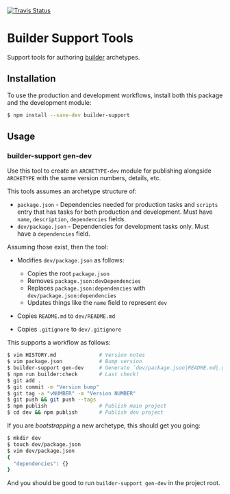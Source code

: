 [![Travis Status][trav_img]][trav_site]

Builder Support Tools
=====================

Support tools for authoring [builder][] archetypes.

## Installation

To use the production and development workflows, install both this package
and the development module:

```sh
$ npm install --save-dev builder-support
```

## Usage

### builder-support gen-dev

Use this tool to create an `ARCHETYPE-dev` module for publishing alongside
`ARCHETYPE` with the same version numbers, details, etc.

This tools assumes an archetype structure of:

* `package.json` - Dependencies needed for production tasks and `scripts` entry
  that has tasks for both production and development. Must have `name`,
  `description`, `dependencies` fields.
* `dev/package.json` - Dependencies for development tasks only.
  Must have a `dependencies` field.

Assuming those exist, then the tool:

* Modifies `dev/package.json` as follows:
    * Copies the root `package.json`
    * Removes `package.json:devDependencies`
    * Replaces `package.json:dependencies` with `dev/package.json:dependencies`
    * Updates things like the `name` field to represent `dev`

* Copies `README.md` to `dev/README.md`
* Copies `.gitignore` to `dev/.gitignore`

This supports a workflow as follows:

```sh
$ vim HISTORY.md              # Version notes
$ vim package.json            # Bump version
$ builder-support gen-dev     # Generate `dev/package.json|README.md|.gitignore`
$ npm run builder:check       # Last check!
$ git add .
$ git commit -m "Version bump"
$ git tag -a "vNUMBER" -m "Version NUMBER"
$ git push && git push --tags
$ npm publish                 # Publish main project
$ cd dev && npm publish       # Publish dev project
```

If you are _bootstrapping_ a new archetype, this should get you going:

```sh
$ mkdir dev
$ touch dev/package.json
$ vim dev/package.json
{
  "dependencies": {}
}
```

And you should be good to run `builder-support gen-dev` in the project root.

[builder]: https://github.com/FormidableLabs/builder
[trav_img]: https://api.travis-ci.org/FormidableLabs/builder-support.svg
[trav_site]: https://travis-ci.org/FormidableLabs/builder-support

